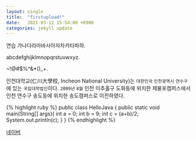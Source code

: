 ```yaml
---
layout: single
title:	"firstupload!"
date:	2021-03-12 15:54:00 +0900
categories: jekyll update
---
```

연습
가나다라마바사아자차카타파하.

abcdefghijklmnopqrstuvwxyz.

~!@#$%^&*()_+.

인천대학교(仁川大學校, Incheon National University)는 `대한민국` `인천광역시` `연수구` 에 있는 `국립대학법인`이다. `2009년` `8월` 인천 미추홀구 도화동에 위치한 제물포캠퍼스에서 인천 연수구 송도동에 위치한 송도캠퍼스로 이전하였다.
 
{% highlight ruby %}
public class HelloJava {
    public static void main(String[] args){
        int a = 0;
        int b = 9;
        int c = (a+b)/2;
        System.out.println(c);
    }
}
{% endhighlight %}

[네이버]

[네이버]: https://naver.com